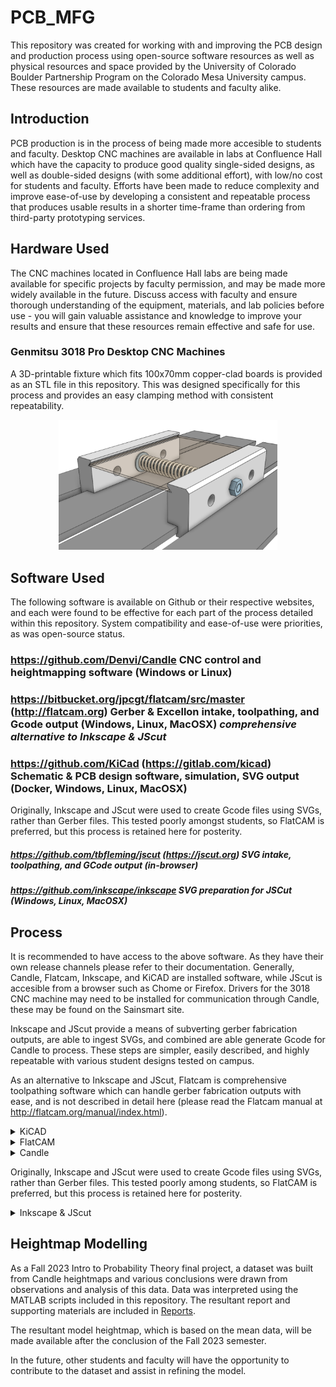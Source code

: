 # PCB_MFG
This repository was created for working with and improving the PCB design and production process using open-source software resources as well as physical resources and space provided by the University of Colorado Boulder Partnership Program on the Colorado Mesa University campus. These resources are made available to students and faculty alike.

## Introduction
PCB production is in the process of being made more accesible to students and faculty. Desktop CNC machines are available in labs at Confluence Hall which have the capacity to produce good quality single-sided designs, as well as double-sided designs (with some additional effort), with low/no cost for students and faculty. Efforts have been made to reduce complexity and improve ease-of-use by developing a consistent and repeatable process that produces usable results in a shorter time-frame than ordering from third-party prototyping services.

## Hardware Used
The CNC machines located in Confluence Hall labs are being made available for specific projects by faculty permission, and may be made more widely available in the future. Discuss access with faculty and ensure thorough understanding of the equipment, materials, and lab policies before use - you will gain valuable assistance and knowledge to improve your results and ensure that these resources remain effective and safe for use.

### Genmitsu 3018 Pro Desktop CNC Machines

A 3D-printable fixture which fits 100x70mm copper-clad boards is provided as an STL file in this repository. This was designed specifically for this process and provides an easy clamping method with consistent repeatability.

<p align="center">
  <img src="Example/3018_Fixture.png" width="350" title="100x70mm Fixture Design">
</p>

## Software Used
The following software is available on Github or their respective websites, and each were found to be effective for each part of the process detailed within this repository. System compatibility and ease-of-use were priorities, as was open-source status.

### https://github.com/Denvi/Candle CNC control and heightmapping software (Windows or Linux)

### https://bitbucket.org/jpcgt/flatcam/src/master (http://flatcam.org) Gerber & Excellon intake, toolpathing, and Gcode output (Windows, Linux, MacOSX) **_comprehensive alternative to Inkscape & JScut_**

### https://github.com/KiCad (https://gitlab.com/kicad) Schematic & PCB design software, simulation, SVG output (Docker, Windows, Linux, MacOSX)

Originally, Inkscape and JScut were used to create Gcode files using SVGs, rather than Gerber files. This tested poorly amongst students, so FlatCAM is preferred, but this process is retained here for posterity.
##### https://github.com/tbfleming/jscut (https://jscut.org) SVG intake, toolpathing, and GCode output (in-browser)

##### https://github.com/inkscape/inkscape SVG preparation for JSCut (Windows, Linux, MacOSX)

## Process
It is recommended to have access to the above software. As they have their own release channels please refer to their documentation. Generally, Candle, Flatcam, Inkscape, and KiCAD are installed software, while JScut is accesible from a browser such as Chome or Firefox. Drivers for the 3018 CNC machine may need to be installed for communication through Candle, these may be found on the Sainsmart site.

Inkscape and JScut provide a means of subverting gerber fabrication outputs, are able to ingest SVGs, and combined are able generate Gcode for Candle to process. These steps are simpler, easily described, and highly repeatable with various student designs tested on campus.

As an alternative to Inkscape and JScut, Flatcam is comprehensive toolpathing software which can handle gerber fabrication outputs with ease, and is not described in detail here (please read the Flatcam manual at http://flatcam.org/manual/index.html).

<details>
  <summary>KiCAD</summary>
Designs start in a KiCAD project. It is possible to start immediately within the PCB editor, however there are advantages to working within a project file and creating a schematic first.

The schematic editor looks and functions similarly to SPICE software, with usability improvements as well as functionality beneficial to full-stack design work. Components may be added to the KiCAD library, but the existing library is sufficient for intermediate designs. Components can be assigned a footprint, which also often includes a 3D model for rendering visuals and checking 3D space conflicts. Python script support extends functionality and allows for some automation, but is not necessary to produce competent results.

<p align="center">
  <img src="Example/KiCAD_Schematic.png" width="350" title="Example Schematic Design in KiCAD">
</p>

The PCB board editor can be entered from the schematic editor. The two documents are linked, and components in the schematic will be inserted into the board editor as footprints. Circuit nets are also shared between the documents. It is possible to auto-place footprints, but it is recommended to manually adjust and rotate components accordingly to make routing easier. The board editor has many layers to manipulate. Most important for prototyping purposes are the top copper layer and the edge cuts layer. The bottom layer and multiple layers beyond this are also accessible (board stackup settings may be edited at any time). Additional vias and PCB specific components that are not typically present on a circuit schematic can be placed in the same manner as in the schematic editor, with a large default library to explore. Pin headers, I/O vias and pads, connectors, and even active trace elements such as Bluetooth or tuned antennae are present and waiting for application in student projects!

<p align="center">
  <img src="Example/KiCAD_PCB.png" width="350" title="Circuit Board Design in KiCAD">
</p>

Once a board design is ready to export, _the process will diverge depending on whether you are ingesting **gerber fabrication files with Flatcam**, or **SVG files with Inkscape and JScut**_. Both are effective for prototyping, though the SVG method tested poorly among students If you opt to go this route, export your copper layer in color, select only the board area, and include edge cuts if you need those outlined in the milling operation. Otherwise, select "File → Fabrication Outputs → Gerbers" and select the layer you are working with. Default settings were found to work well. Select "Plot to create the Gerber file, and then select "Generate Drill Files" to create the drill Excellon file. Default settings here were also found to work well. Several files are created, however we will only use two in FlatCAM.
</details>

<details>
  <summary>FlatCAM</summary>
•  In FlatCAM, open the Gerber and the Excellon files to add them to the FlatCAM project.
  
•  These objects may be placed far from the origin, so select all using the "Ctrl + A" shortcut, and Move to Origin using the "Shift + O" shortcut. It is important to select all objects to move them as a group, otherwise the drill objects will not be aligned to the contour objects.

•  Double-click the Gerber in the project tree side panel, then select "Isolation Routing".

•  Right click the #1 tool in the Tools Table and delete it. We must set up a new tool to mill at the 0.1mm depth of cut using the lab's V-cutter bits.

•  Use the "Ctrl + D" shortcut to open the Tools Database. You may create a new tool here, but it is recommended to import the database provided in this repository. Select "Import DB" and select the "V-Cutter 20deg 3.175mm.TXT" file to import the V-cutter tool.

•  Select "Pick from DB" in the sidebar, select the "V-Cutter" tool, and select "Transfer the Tool" to apply to the Isolation Tool operation.

•  Change "Tool Dia." to match the 0.0354 diameter, and select "Generate Geometry", followed by "Generate CNCJob Object".

•  The contour job is complete, select "Save CNC Code" or right click the CNC Job in the project tree side panel to save the Gcode for access with Candle later.

•  The drill job can now be created. This operation may vary depending on your requirements. For example, the provided design uses two different size vias, and these can either be combined to one size or retained as two different drill operations. Depending on drill bit availability and prototyping requirements, you may opt to simplify this operation to use the smallest size drill, otherwise it is recommended to use the Tool Change option to provide for drill changing.

•  Double click the Excellon drill file in the project tree side panel, and select "Excellon Editor" to make changes to the drills this operation will apply to. For example, edit all sizes to the same value to combine drills.

•  Exit the editor and save changes. Select "Drilling Tool" and edit parameters accordingly. Since this is a separate operation from the contour, it will be critical that the CNC machine retains its positioning to ensure alignment. Keep this in mind when setting parameters for tool changes, if this option is selected.

•  It is recommended to reduce Feedrate Z to 60 (300 may be too high and could cause damage to the board). Adjust Cut Z to a value that will completely drill through the board. If using the provided fixture, there will be ample clearance under the board.

•  Select "Generate CNCJob Object" and save in the same manner as the contour operation.

These Gcode files may be opened directly in Candle for heightmap generation and running the machine.
</details>

<details>
  <summary>Candle</summary>
Candle controls the CNC machine directly over USB or by generating a Gcode file for running on a USB stick inserted in the CNC machine.

•  Ensure Candle is connected to the CNC machine over USB by selecting "Service → Settings" and "Connection" in the pop-up window. The "Connection" drop-down should show a numbered COM option corresponding to the CNC machine - if not, verify the correct drivers have been installed.

•  Close this window and observe the control panel, which may be configured by adjusting settings.
The 3018 Pro CNC machine is capable of making use of the probe and heightmap functions in Candle, which are critical to producing good quality PCB designs.

•  In order to use the continuity probe, where the cutting tool making contact with the PCB surface triggers the probe stop, GRBL commands must be sent to the machine via the command terminal, and the tool head spindle must be connected to a "GND" pin on the control board, and the PCB must be connected to the "A5" pin on the control board. These connections are easily made using alligator clips and male pin headers. These connections must be removed when turning the spindle on - **be sure to always check and check again that these clips are removed from the spindle before turning the spindle on**.

•  The GRBL commands that must be sent to properly set the homing cycle for continuity probing are `$22=1` (homing cycle enable) and `$23=0` (homing cycle direction). Additional GRBL commands are provided in the "GRBL_Settings_Pocket_Guide_Rev_B" document or at www.DIYMachining.com/GRBL.

•  With the homing cycle configured, spindle off, and clips attached, use the control panel to raise the tool head and position the cutting tool over a corner of the PCB. Note the directionality of all controls, and observe the Candle graphical display of the tool head.

•  The Z-home button may be used to slowly lower the tool head until continuity is made and the tool head stops. Zero the machine in Candle by selecting the Zero X, Y, and Z buttons in the control panel.

•  Load the Gcode file generated by JScut by selecting "File → Open" and selecting "All Files (\*.\*)" from the pop-up window drop-down options to view Gcode files.

<p align="center">
  <img src="Example/Candle_GCode_Output.png" width="350" title="Example Gcode File Loaded in Candle">
</p>

•  Once a Gcode file is opened, Candle enables the Heightmap function. Select "Create" (or optionally apply the modeled heightmap that was developed for rapid prototyping using the fixture design included in this repository).

•  Adjust the Heightmap settings to enclose the design shown in the graphical window, or select the "Auto" button to automatically set parameters.

•  Select reasonable values for the Heightmap Probe Grid. Some parameters may be unfamiliar - "F" is the probe feedrate, "Zt" is the distance to raise the tool head when moving to the next point, and "Zb" is the distance to lower the tool head when probing. If the machine was zeroed previously, then a value of 1.50 for Zt with other values left as default is likely sufficient.

•  Observe the arrangement of the graphical representation of the operation and visually verify that the machine will not crash before selecting "Probe". The routine will run until complete or stop if continuity was made at an unexpected point. If the Heightmap was not able to be completed, try adjusting the "Zt" or "Zb" parameters accordingly, or inspect for other issues, before trying again.

<p align="center">
  <img src="Example/Candle_Heightmapping.png" width="350" title="Example Candle Heightmap Routine Being Performed">
</p>

•  With the Heightmap complete, close the Heightmap mode by selecting "Edit", and select the checkbox "Use Heightmap".

•  Raise the tool head slightly and reset alarms if necessary.

•  Perform additional visual checks to verify the machine will be able to proceed with the milling operation unobstructed, and **remove clips attached to the spindle and PCB before turning the spindle on**.
### Note that the spindle rotates near 10,000 RPM, and the cutting bit could break and create a dangerous situation. Follow lab policies regarding safety and have faculty or senior students familiar with this process verify that everything is in order before turning on the spindle and running milling Gcode.

•  Turn the spindle on and select "Send" to run the operation. Observe the machine safely and while wearing safety glasses.

The routine should complete and the PCB will be ready for final processing, cutting, or hole drilling operations.

<p align="center">
  <img src="Example/KiCAD_Render.png" width="350" title="Example Populated PCB Rendered in KiCAD">
</p>
</details>

Originally, Inkscape and JScut were used to create Gcode files using SVGs, rather than Gerber files. This tested poorly among students, so FlatCAM is preferred, but this process is retained here for posterity.
<details>
  <summary>Inkscape & JScut</summary>
Each SVG file can be opened in Inkscape to make these files compatible with JScut. This process is brief, and consists of converting all objects present in the SVG into path objects. Select all objects in the graphic area and select the "Path → Object to Path" menu option, followed by the "Path → Stroke to Path" menu option. Exporting this as an SVG with a transparent background is sufficient to progress to JScut. It is helpful to reduce the page size as well. Keybindings make the Inkscape process easy and fast:

"Ctrl + A" - Select all

"Shift + Ctrl + R" - Resize page to selection

"Shift + Ctrl + C" - Object to path conversion

"Ctrl + Alt + C" - Stroke to path conversion

"Ctrl + S" - Save SVG

<p align="center">
  <img src="Example/Filter_DualOp-F_Cu.png" width="350" title="Example SVG Output from Inkscape">
</p>

JScut ingests an SVG file and allows configuring various types of toolpaths followed by export to Gcode. Since the PCB milling operation is a single pass at 0.1mm depth-of-cut (and potentially a second operation for pad and via holes), many settings are unused.

•  It is recommended to select "Make all mm", set Tool Diameter to 0.1mm, set Pass Depth to 0.1mm, set Rapid to 1000mm/min, and set Plunge and Cut to 100mm/min, before moving on to Operations.

•  Select "Open SVG → Local" to open the SVG file exported from Inkscape. If the copper layer graphic does not appear as expected, or appears incomplete or cut off, adjust Inkscape export settings accordingly.

•  If all appears as expected, begin selecting path objects in the graphic to create Operations. Multiple Operations can be created per group of objects selected, for example, select all pad and via holes and select "Create Operation", followed by the "Pocket" drop-down option, and a value of "0.1" for the Deep field. The Operation can be expanded to access additional options, such as boolean operations, margin setting, and milling direction.

•  After the Pocket Operation, select all copper objects such as pours, pads, vias, and traces (this may take some time with complex designs), then select "Create Operation", followed by the "Outside" drop-down option, and again a value of "0.1" for the Deep field. The Pocket and Outside Operations are sufficient for most designs using through-hole or even surface mount components, but there is potential for more advanced toolpathing as well.

•  Select "Simulate GCODE" to verify toolpathing and observe Operation behavior and order.

•  Select "Save GCODE" to save the Gcode file.

<p align="center">
  <img src="Example/JSCut.png" width="350" title="Example Toolpath Output from JScut">
</p>
</details>

## Heightmap Modelling
As a Fall 2023 Intro to Probability Theory final project, a dataset was built from Candle heightmaps and various conclusions were drawn from observations and analysis of this data. Data was interpreted using the MATLAB scripts included in this repository. The resultant report and supporting materials are included in [Reports](/Reports/).

The resultant model heightmap, which is based on the mean data, will be made available after the conclusion of the Fall 2023 semester.

In the future, other students and faculty will have the opportunity to contribute to the dataset and assist in refining the model.
